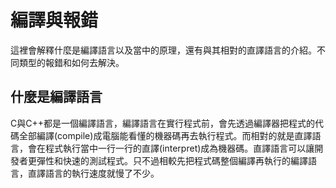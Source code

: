 # 編譯與報錯
這裡會解釋什麼是編譯語言以及當中的原理，還有與其相對的直譯語言的介紹。不同類型的報錯和如何去解決。

## 什麼是編譯語言
C與C++都是一個編譯語言，編譯語言在實行程式前，會先透過編譯器把程式的代碼全部編譯(compile)成電腦能看懂的機器碼再去執行程式。而相對的就是直譯語言，會在程式執行當中一行一行的直譯(interpret)成為機器碼。直譯語言可以讓開發者更彈性和快速的測試程式。只不過相較先把程式碼整個編譯再執行的編譯語言，直譯語言的執行速度就慢了不少。